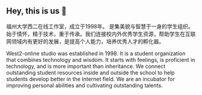 ## Hey, this is us 👋

福州大学西二在线工作室，成立于1998年。 是集美貌与智慧于一身的学生组织。始于情怀，精于技术，重于传承。我们连接校内外优秀学生资源，帮助学生在互联网领域内有更好的发展，是提高个人能力，培养优秀人才的孵化器。

West2-online studio was established in 1998. It is a student organization that combines technology and wisdom. It starts with feelings, is proficient in technology, and is more important than inheritance. We connect outstanding student resources inside and outside the school to help students develop better in the Internet field. We are an incubator for improving personal abilities and cultivating outstanding talents.
